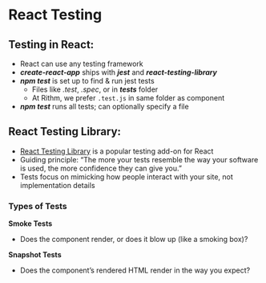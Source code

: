 # React Testing

## Testing in React:

- React can use any testing framework
- ***create-react-app*** ships with ***jest*** and ***react-testing-library***
- ***npm test*** is set up to find & run jest tests
    - Files like *.test*, *.spec*, or in ***__tests__*** folder
    - At Rithm, we prefer `.test.js` in same folder as component
- ***npm test*** runs all tests; can optionally specify a file

## React Testing Library:

- [React Testing Library](https://github.com/testing-library/react-testing-library) is a popular testing add-on for React
- Guiding principle: “The more your tests resemble the way your software is used, the more confidence they can give you.”
- Tests focus on mimicking how people interact with your site, not implementation details

### Types of Tests
**Smoke Tests**
- Does the component render, or does it blow up (like a smoking box)?

**Snapshot Tests**
- Does the component’s rendered HTML render in the way you expect?
